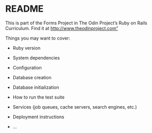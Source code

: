 # README

This is part of the Forms Project in The Odin Project’s Ruby on Rails Curriculum. Find it at http://www.theodinproject.com”

Things you may want to cover:

* Ruby version

* System dependencies

* Configuration

* Database creation

* Database initialization

* How to run the test suite

* Services (job queues, cache servers, search engines, etc.)

* Deployment instructions

* ...
